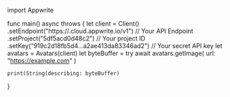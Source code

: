import Appwrite

func main() async throws {
    let client = Client()
      .setEndpoint("https://<REGION>.cloud.appwrite.io/v1") // Your API Endpoint
      .setProject("5df5acd0d48c2") // Your project ID
      .setKey("919c2d18fb5d4...a2ae413da83346ad2") // Your secret API key
    let avatars = Avatars(client)
    let byteBuffer = try await avatars.getImage(
        url: "https://example.com"
    )

    print(String(describing: byteBuffer)
}
